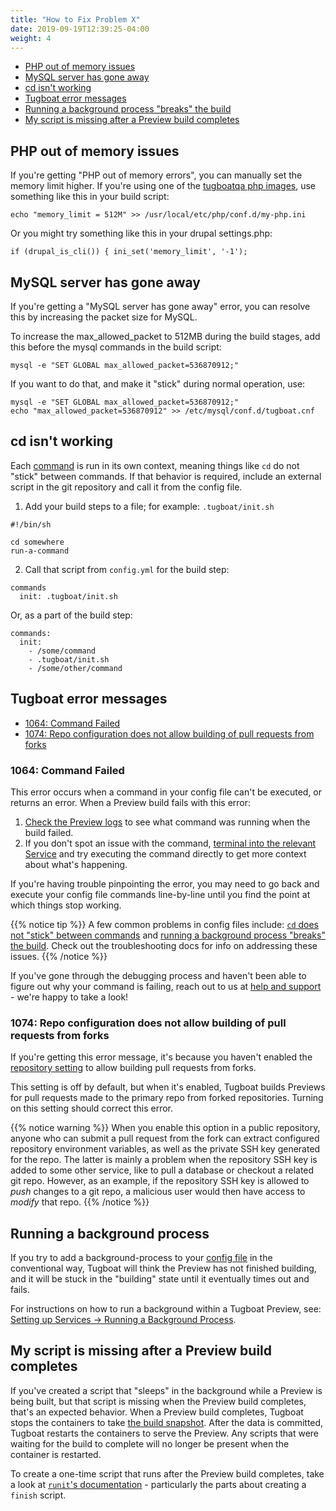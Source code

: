 ```yaml
---
title: "How to Fix Problem X"
date: 2019-09-19T12:39:25-04:00
weight: 4
---
```


- [PHP out of memory issues](#php-out-of-memory-issues)
- [MySQL server has gone away](#mysql-server-has-gone-away)
- [cd isn't working](#cd-isn-t-working)
- [Tugboat error messages](#tugboat-error-messages)
- [Running a background process "breaks" the build](#running-a-background-process)
- [My script is missing after a Preview build completes](#my-script-is-missing-after-a-preview-build-completes)

## PHP out of memory issues

If you're getting "PHP out of memory errors", you can manually set the memory
limit higher. If you're using one of the
[tugboatqa php images](/reference/tugboat-images/), use something like this in
your build script:

`echo "memory_limit = 512M" >> /usr/local/etc/php/conf.d/my-php.ini`

Or you might try something like this in your drupal settings.php:

`if (drupal_is_cli()) { ini_set('memory_limit', '-1');`

## MySQL server has gone away

If you're getting a "MySQL server has gone away" error, you can resolve this by
increasing the packet size for MySQL.

To increase the max_allowed_packet to 512MB during the build stages, add this
before the mysql commands in the build script:

`mysql -e "SET GLOBAL max_allowed_packet=536870912;"`

If you want to do that, and make it "stick" during normal operation, use:

```
mysql -e "SET GLOBAL max_allowed_packet=536870912;"
echo "max_allowed_packet=536870912" >> /etc/mysql/conf.d/tugboat.cnf
```

## cd isn't working

Each
[command](/setting-up-services/how-to-set-up-services/leverage-service-commands/)
is run in its own context, meaning things like `cd` do not "stick" between
commands. If that behavior is required, include an external script in the git
repository and call it from the config file.

1. Add your build steps to a file; for example: `.tugboat/init.sh`

```
#!/bin/sh

cd somewhere
run-a-command
```

2. Call that script from `config.yml` for the build step:

```
commands
  init: .tugboat/init.sh
```

Or, as a part of the build step:

```
commands:
  init:
    - /some/command
    - .tugboat/init.sh
    - /some/other/command
```

## Tugboat error messages

- [1064: Command Failed](#1064-command-failed)
- [1074: Repo configuration does not allow building of pull requests from forks](#1074-repo-configuration-does-not-allow-building-of-pull-requests-from-forks)

### 1064: Command Failed

This error occurs when a command in your config file can't be executed, or
returns an error. When a Preview build fails with this error:

1. [Check the Preview logs](../debug-config-file/#how-to-check-the-preview-logs)
   to see what command was running when the build failed.
2. If you don't spot an issue with the command,
   [terminal into the relevant Service](../debug-config-file/#debug-by-terminal-in-tugboat-s-web-ui)
   and try executing the command directly to get more context about what's
   happening.

If you're having trouble pinpointing the error, you may need to go back and
execute your config file commands line-by-line until you find the point at which
things stop working.

{{% notice tip %}} A few common problems in config files include:
[`cd` does not "stick" between commands](#cd-isn-t-working) and
[running a background process "breaks" the build](#running-a-background-process).
Check out the troubleshooting docs for info on addressing these issues.
{{% /notice %}}

If you've gone through the debugging process and haven't been able to figure out
why your command is failing, reach out to us at [help and support](/support/) -
we're happy to take a look!

### 1074: Repo configuration does not allow building of pull requests from forks

If you're getting this error message, it's because you haven't enabled the
[repository setting](/setting-up-tugboat/select-repo-settings/) to allow
building pull requests from forks.

This setting is off by default, but when it's enabled, Tugboat builds Previews
for pull requests made to the primary repo from forked repositories. Turning on
this setting should correct this error.

{{% notice warning %}} When you enable this option in a public repository,
anyone who can submit a pull request from the fork can extract configured
repository environment variables, as well as the private SSH key generated for
the repo. The latter is mainly a problem when the repository SSH key is added to
some other service, like to pull a database or checkout a related git repo.
However, as an example, if the repository SSH key is allowed to _push_ changes
to a git repo, a malicious user would then have access to _modify_ that repo.
{{% /notice %}}

## Running a background process

If you try to add a background-process to your
[config file](/setting-up-tugboat/create-a-tugboat-config-file/) in the
conventional way, Tugboat will think the Preview has not finished building, and
it will be stuck in the "building" state until it eventually times out and
fails.

For instructions on how to run a background within a Tugboat Preview, see:
[Setting up Services -> Running a Background Process](/setting-up-services/how-to-set-up-services/running-a-background-process/).

## My script is missing after a Preview build completes

If you've created a script that "sleeps" in the background while a Preview is
being built, but that script is missing when the Preview build completes, that's
an expected behavior. When a Preview build completes, Tugboat stops the
containers to take
[the build snapshot](/building-a-preview/preview-deep-dive/how-previews-work/#the-build-snapshot).
After the data is committed, Tugboat restarts the containers to serve the
Preview. Any scripts that were waiting for the build to complete will no longer
be present when the container is restarted.

To create a one-time script that runs after the Preview build completes, take a
look at [`runit`'s documentation](http://smarden.org/runit/runsv.8.html) -
particularly the parts about creating a `finish` script.
